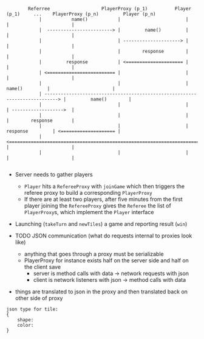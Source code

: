 
```
        Referree                   PlayerProxy (p_1)          Player (p_1)     ...    PlayerProxy (p_n)         Player (p_n)
            |           name()           |                        |                        |                       |
            |  ------------------------> |         name()         |                        |                       |          
            |                            | ---------------------> |                        |                       |
            |                            |        response        |                        |                       |
            |         response           | <===================== |                        |                       |
            | <========================= |                        |                        |                       |
            |                            |                        |         name()         |                       |         
            | ---------------------------------------------------------------------------> |         name()        |         
            |                            |                        |                        | ------------------->  |         
            |                            |                        |                        |        response       |     
            |                            |                        |       response         | <==================== |
            | <=========================================================================== |                       |
            |                            |                        |                        |                       |         
            
```

- Server needs to gather players
    - `Player` hits a `RefereeProxy` with `joinGame` which then triggers the
      referee proxy to build a corresponding `PlayerProxy`
    - If there are at least two players, after five minutes from the first
      player joining the `RefereeProxy` gives the `Referee` the list of
      `PlayerProxy`s, which implement the `Player` interface
- Launching (`takeTurn` and `newTiles`) a game and reporting result (`win`)

- TODO JSON communication (what do requests internal to proxies look like)
    - anything that goes through a proxy must be serializable
    - PlayerProxy for instance exists half on the server side and half on the
      client save 
        - server is method calls with data -> network requests with json
        - client is network listeners with json -> method calls with data

- things are translated to json in the proxy and then translated back on other
side of proxy
```
json type for tile:
{
    shape: 
    color: 
}

```